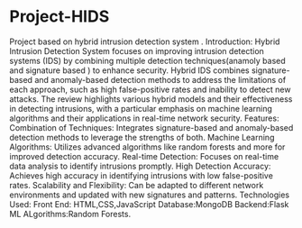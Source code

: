 # Project-HIDS
Project based on hybrid intrusion detection system .
Introduction:
Hybrid Intrusion Detection System focuses on improving intrusion detection systems (IDS) by combining multiple detection techniques(anamoly based and signature based ) to enhance security. Hybrid IDS combines signature-based and anomaly-based detection methods to address the limitations of each approach, such as high false-positive rates and inability to detect new attacks. The review highlights various hybrid models and their effectiveness in detecting intrusions, with a particular emphasis on machine learning algorithms and their applications in real-time network security.
Features:
Combination of Techniques: Integrates signature-based and anomaly-based detection methods to leverage the strengths of both.
Machine Learning Algorithms: Utilizes advanced algorithms like random forests and more for improved detection accuracy.
Real-time Detection: Focuses on real-time data analysis to identify intrusions promptly.
High Detection Accuracy: Achieves high accuracy in identifying intrusions with low false-positive rates.
Scalability and Flexibility: Can be adapted to different network environments and updated with new signatures and patterns.
Technologies Used:
Front End: HTML,CSS,JavaScript
Database:MongoDB
Backend:Flask
ML ALgorithms:Random Forests.

